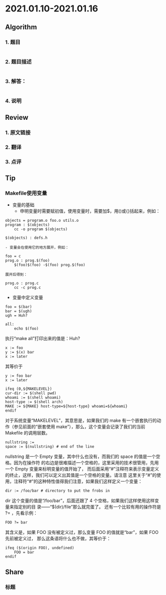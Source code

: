 # 2021.01.10-2021.01.16

## Algorithm
### 1. 题目
```

```
### 2. 题目描述
```

```

### 3. 解答：
```golang

```
### 4. 说明

## Review
### 1. 原文链接


### 2. 翻译


### 3. 点评


## Tip
### Makefile使用变量
* 变量的基础
    - 申明变量时需要赋初值，使用变量时，需要加$，用()或{}括起来，例如：
```
objects = program.o foo.o utils.o
program : $(objects)
    cc -o program $(objects)

$(objects) : defs.h
```
    - 变量会在使用它的地方展开，例如：
```
foo = c
prog.o : prog.$(foo)
    $(foo)$(foo) -$(foo) prog.$(foo)
```
    展开后得到：
```
prog.o : prog.c
    cc -c prog.c
```
* 变量中定义变量
```
foo = $(bar)
bar = $(ugh)
ugh = Huh?

all:
    echo $(foo)
```
执行“make all”打印出来的值是：Huh?

```
x := foo
y := $(x) bar
x := later
```
其等价于
```
y := foo bar
x := later
```

```
ifeq (0,${MAKELEVEL})
cur-dir := $(shell pwd)
whoami := $(shell whoami)
host-type := $(shell arch)
MAKE := ${MAKE} host-type=${host-type} whoami=${whoami}
endif
```
对于系统变量“MAKELEVEL”，其意思是，如果我们的 make 有一个嵌套执行的动作（参见前面的“嵌套使用 make”），那么，这个变量会记录了我们的当前Makefile 的调用层数。

```
nullstring :=
space := $(nullstring) # end of the line
```
nullstring 是一个 Empty 变量，其中什么也没有，而我们的 space 的值是一个空格。因为在操作符
的右边是很难描述一个空格的，这里采用的技术很管用，先用一个 Empty 变量来标明变量的值开始了，
而后面采用“#”注释符来表示变量定义的终止，这样，我们可以定义出其值是一个空格的变量。请注意
这里关于“#”的使用，注释符“#”的这种特性值得我们注意，如果我们这样定义一个变量：
```
dir := /foo/bar # directory to put the frobs in
```
dir 这个变量的值是“/foo/bar”，后面还跟了 4 个空格，如果我们这样使用这样变量来指定别的目
录——“$(dir)/file”那么就完蛋了。
还有一个比较有用的操作符是 ?= ，先看示例：
```
FOO ?= bar
```
其含义是，如果 FOO 没有被定义过，那么变量 FOO 的值就是“bar”，如果 FOO 先前被定义过，
那么这条语将什么也不做，其等价于：
```
ifeq ($(origin FOO), undefined)
    FOO = bar
endif
```

## Share
### 标题